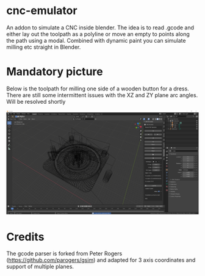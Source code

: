 # cnc-emulator
An addon to simulate a CNC inside blender. The idea is to read .gcode and either lay out the toolpath as a polyline or move an empty to points along the path using a modal. Combined with dynamic paint you can simulate milling etc straight in Blender.  

# Mandatory picture
Below is the toolpath for milling one side of a wooden button for a dress. There are still some intermittent issues with the XZ and ZY plane arc angles. Will be resolved shortly

![CNC-Emulator running in Blender 2.82](https://raw.githubusercontent.com/Ulrhol/cnc-emulator/master/img/blender_toolpath.png)

# Credits

The gcode parser is forked from Peter Rogers (https://github.com/parogers/gsim) and adapted for 3 axis coordinates and support of multiple planes. 
